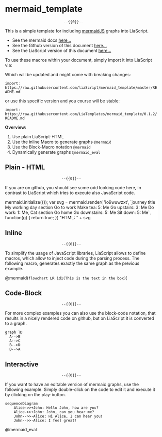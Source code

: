 <!--

author:   André Dietrich
email:    LiaScript@web.de
version:  0.1.2
language: en
narrator: US English Female

script:   https://cdn.jsdelivr.net/npm/mermaid@9.4.3/dist/mermaid.min.js


@mermaid: @mermaid_(@uid,```@0```)

@mermaid_
<script run-once="true" modify="false">
mermaid.initialize({});

window.console.warn(`@1`.replace(/\\n/g, `
`))

var svg = mermaid.render('io9wuwzxt_@0',`@1`.replace(/\n/g, "\n"),
function(g) {
    return true;
})

"HTML: <span style='display: inline-block; background: white'>" + svg + "</span>"
</script>
@end

@mermaid_eval: @mermaid_eval_(@uid)

@mermaid_eval_
<script>
mermaid.initialize({});
var graphDefinition = `@input`
var cb = function(svgGraph) {
    return true;
}

var svg = mermaid.render('io9wuwzxt@0',graphDefinition,cb)
console.html(svg)
"LIA: stop"
</script>
@end

-->

# mermaid_template

                               --{{0}}--
This is a simple template for including [mermaidJS](https://github.com/knsv/mermaid)
graphs into LiaScript.

* See the mermaid docs [here...](https://mermaidjs.github.io/)
* See the Github version of this document [here...](https://github.com/liaScript/mermaid_template)
* See the LiaScript version of this document [here...](https://liascript.github.io/?https://raw.githubusercontent.com/liaScript/mermaid_template/master/README.md)

To use these macros within your document, simply import it into LiaScript via:

Which will be updated and might come with breaking changes:

`import: https://raw.githubusercontent.com/liaScript/mermaid_template/master/README.md`

or use this specific version and you course will be stable:

`import: https://raw.githubusercontent.com/LiaTemplates/mermaid_template/0.1.2/README.md`


__Overview:__

1. Use plain LiaScript-HTML
2. Use the inline Macro to generate graphs `@mermaid`
3. Use the Block-Macro notation `@mermaid`
4. Dynamically generate graphs `@mermaid_eval`

## Plain - HTML

                              --{{0}}--
If you are on github, you should see some odd looking code here, in contrast to
LiaScript which tries to execute also JavaScript code.

<script style="display: block; background: white" run-once="true" modify="false">
mermaid.initialize({});

var svg = mermaid.render(
'io9wuwzxt',
`journey
    title My working day
    section Go to work
      Make tea: 5: Me
      Go upstairs: 3: Me
      Do work: 1: Me, Cat
    section Go home
      Go downstairs: 5: Me
      Sit down: 5: Me`,
function(g) {
    return true;
})

"HTML: " + svg
</script>


## Inline

                              --{{0}}--
To simplify the usage of JavaScript libraries, LiaScript allows to define
macros, which allow to inject code during the parsing process. The following
macro, generates exactly the same graph as the previous example.

@mermaid(```flowchart LR
id1(This is the text in the box)```)


## Code-Block

                              --{{0}}--
For more complex examples you can also use the block-code notation, that results
in a nicely rendered code on github, but on LiaScript it is converted to a graph.

```mermaid @mermaid
graph TD
  A-->B
  A-->C
  B-->D
  D-->A
```

## Interactive

                              --{{0}}--
If you want to have an editable version of mermaid graphs, use the following
example. Simply double-click on the code to edit it and execute it by clicking
on the play-button.

```mermaid
sequenceDiagram
    Alice->>+John: Hello John, how are you?
    Alice->>+John: John, can you hear me?
    John-->>-Alice: Hi Alice, I can hear you!
    John-->>-Alice: I feel great!
```
@mermaid_eval
